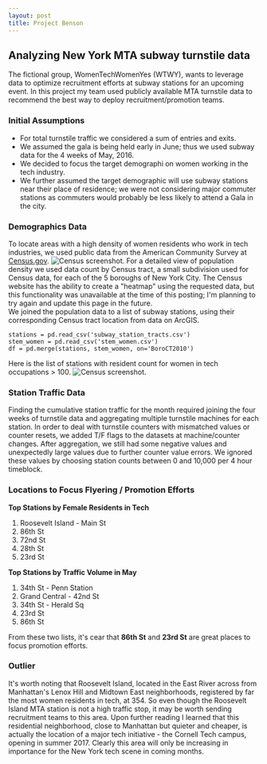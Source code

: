 ```yaml
---
layout: post
title: Project Benson
---
```

## Analyzing New York MTA subway turnstile data
The fictional group, WomenTechWomenYes (WTWY), wants to leverage data to optimize recruitment efforts at subway stations for an upcoming event. In this project my team used publicly available MTA turnstile data to recommend the best way to deploy recruitment/promotion teams.

### Initial Assumptions
- For total turnstile traffic we considered a sum of entries and exits.
- We assumed the gala is being held early in June; thus we used subway data for the 4 weeks of May, 2016.
- We decided to focus the target demographi on women working in the tech industry.
- We further assumed the target demographic will use subway stations near their place of residence; we were not considering major commuter stations as commuters would probably be less likely to attend a Gala in the city.

### Demographics Data
To locate areas with a high density of women residents who work in tech industries, we used public data from the American Community Survey at [Census.gov](http://factfinder.census.gov).
![Census screenshot](https://github.com/ptpro3/ptpro3.github.io/blob/master/images/census_dataV2.png).
For a detailed view of population density we used data count by Census tract, a small subdivision used for Census data, for each of the 5 boroughs of New York City. The Census website has the ability to create a "heatmap" using the requested data, but this functionality was unavailable at the time of this posting; I'm planning to try again and update this page in the future.  
We joined the population data to a list of subway stations, using their corresponding Census tract location from data on ArcGIS.
```
stations = pd.read_csv('subway_station_tracts.csv')
stem_women = pd.read_csv('stem_women.csv')
df = pd.merge(stations, stem_women, on='BoroCT2010')
```
Here is the list of stations with resident count for women in tech occupations > 100.
![Census screenshot](https://github.com/ptpro3/ptpro3.github.io/blob/master/images/stations_gt_100.png).

### Station Traffic Data
Finding the cumulative station traffic for the month required joining the four weeks of turnstile data and aggregating multiple turnstile machines for each station. In order to deal with turnstile counters with mismatched values or counter resets, we added T/F flags to the datasets at machine/counter changes. After aggregation, we still had some negative values and unexpectedly large values due to further counter value errors. We ignored these values by choosing station counts between 0 and 10,000 per 4 hour timeblock.

### Locations to Focus Flyering / Promotion Efforts
**Top Stations by Female Residents in Tech**
1. Roosevelt Island - Main St
2. 86th St
3. 72nd St
4. 28th St
5. 23rd St

**Top Stations by Traffic Volume in May**
1. 34th St - Penn Station
2. Grand Central - 42nd St
3. 34th St - Herald Sq
4. 23rd St
5. 86th St

From these two lists, it's cear that **86th St** and **23rd St** are great places to focus promotion efforts.

### Outlier
It's worth noting that Roosevelt Island, located in the East River across from Manhattan's Lenox Hill and Midtown East neighborhoods, registered by far the most women residents in tech, at 354. So even though the Roosevelt Island MTA station is not a high traffic stop, it may be worth sending recruitment teams to this area. Upon further reading I learned that this residential neighborhood, close to Manhattan but quieter and cheaper, is actually the location of a major tech initiative - the Cornell Tech campus, opening in summer 2017. Clearly this area will only be increasing in importance for the New York tech scene in coming months.
